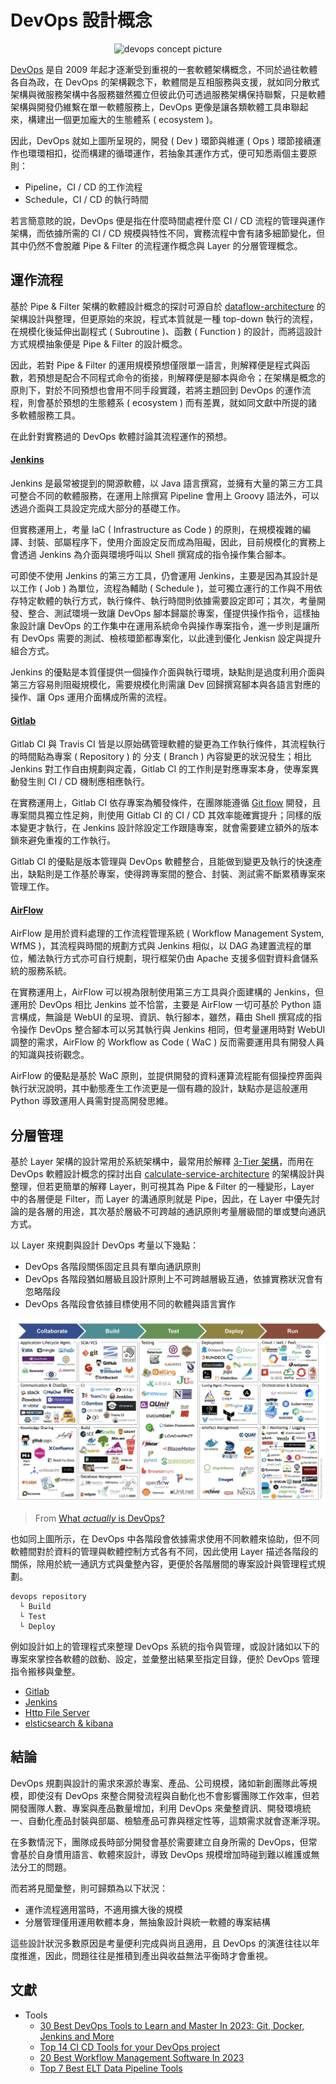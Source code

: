 # DevOps 設計概念

<center>
    <img src="./img/devops-concept.png" alt="devops concept picture" />
</center>

[DevOps](https://zh.wikipedia.org/zh-tw/DevOps) 是自 2009 年起才逐漸受到重視的一套軟體架構概念，不同於過往軟體各自為政，在 DevOps 的架構觀念下，軟體間是互相服務與支援，就如同分散式架構與微服務架構中各服務雖然獨立但彼此仍可透過服務架構保持聯繫，只是軟體架構與開發仍維繫在單一軟體服務上，DevOps 更像是讓各類軟體工具串聯起來，構建出一個更加龐大的生態體系 ( ecosystem )。

因此，DevOps 就如上圖所呈現的，開發 ( Dev ) 環節與維運 ( Ops ) 環節接續運作也環環相扣，從而構建的循環運作，若抽象其運作方式，便可知悉兩個主要原則：

+ Pipeline，CI / CD 的工作流程
+ Schedule，CI / CD 的執行時間

若言簡意賅的說，DevOps 便是指在什麼時間處裡什麼 CI / CD 流程的管理與運作架構，而依據所需的 CI / CD 規模與特性不同，實務流程中會有諸多細節變化，但其中仍然不會脫離 Pipe & Filter 的流程運作概念與 Layer 的分層管理概念。

## 運作流程

基於 Pipe & Filter 架構的軟體設計概念的探討可源自於 [dataflow-architecture](https://github.com/eastmoon/dataflow-architecture) 的架構設計與整理，但更原始的來說，程式本質就是一種 top-down 執行的流程，在規模化後延伸出副程式 ( Subroutine )、函數 ( Function ) 的設計，而將這設計方式規模抽象便是 Pipe & Filter 的設計概念。

因此，若對 Pipe & Filter 的運用規模預想僅限單一語言，則解釋便是程式與函數，若預想是配合不同程式命令的銜接，則解釋便是腳本與命令；在架構是概念的原則下，對於不同預想也會用不同手段實踐，若將主題回到 DevOps 的運作流程，則會基於預想的生態體系 ( ecosystem ) 而有差異，就如同文獻中所提的諸多軟體服務工具。

在此針對實務過的 DevOps 軟體討論其流程運作的預想。

#### [Jenkins](https://github.com/eastmoon/infra-jenkins)

Jenkins 是最常被提到的開源軟體，以 Java 語言撰寫，並擁有大量的第三方工具可整合不同的軟體服務，在運用上除撰寫 Pipeline 會用上 Groovy 語法外，可以透過介面與工具設定完成大部分的基礎工作。

但實務運用上，考量 IaC ( Infrastructure as Code ) 的原則，在規模複雜的編譯、封裝、部屬程序下，使用介面設定反而成為阻礙，因此，目前規模化的實務上會透過 Jenkins 為介面與環境呼叫以 Shell 撰寫成的指令操作集合腳本。

可即使不使用 Jenkins 的第三方工具，仍會運用 Jenkins，主要是因為其設計是以工作 ( Job ) 為單位，流程為輔助 ( Schedule )，並可獨立運行的工作與不用依存特定軟體的執行方式，執行條件、執行時間則依據需要設定即可；其次，考量開發、整合、測試環境一致讓 DevOps 腳本歸屬於專案，僅提供操作指令，這樣抽象設計讓 DevOps 的工作集中在運用系統命令與操作專案指令，進一步則是讓所有 DevOps 需要的測試、檢核環節都專案化，以此達到優化 Jenkisn 設定與提升組合方式。

Jenkins 的優點是本質僅提供一個操作介面與執行環境，缺點則是過度利用介面與第三方容易則阻礙規模化，需要規模化則需讓 Dev 回歸撰寫腳本與各語言對應的操作、讓 Ops 運用介面構成所需的流程。

#### [Gitlab](https://github.com/eastmoon/infra-gitlab)

Gitlab CI 與 Travis CI 皆是以原始碼管理軟體的變更為工作執行條件，其流程執行的時間點為專案 ( Repository ) 的 分支 ( Branch ) 內容變更的狀況發生；相比 Jenkins 對工作自由規劃與定義，Gitlab CI 的工作則是對應專案本身，使專案異動發生則 CI / CD 機制應相應執行。

在實務運用上，Gitlab CI 依存專案為觸發條件，在團隊能遵循 [Git flow](https://gitbook.tw/chapters/gitflow/why-need-git-flow) 開發，且專案間具獨立性足夠，則使用 Gitlab CI 的 CI / CD 其效率能確實提升；同樣的版本變更才執行，在 Jenkins 設計除設定工作跟隨專案，就會需要建立額外的版本鎖來避免重複的工作執行。

Gitlab CI 的優點是版本管理與 DevOps 軟體整合，且能做到變更及執行的快速產出，缺點則是工作基於專案，使得跨專案間的整合、封裝、測試需不斷累積專案來管理工作。

#### [AirFlow](https://github.com/eastmoon/infra-airflow)

AirFlow 是用於資料處理的工作流程管理系統 ( Workflow Management System, WfMS )，其流程與時間的規劃方式與 Jenkins 相似，以 DAG 為建置流程的單位，觸法執行方式亦可自行規劃，現行框架仍由 Apache 支援多個對資料倉儲系統的服務系統。

在實務運用上，AirFlow 可以視為限制使用第三方工具與介面建構的 Jenkins，但運用於 DevOps 相比 Jenkins 並不恰當，主要是 AirFlow 一切可基於 Python 語言構成，無論是 WebUI 的呈現、資訊、執行腳本，雖然，藉由 Shell 撰寫成的指令操作 DevOps 整合腳本可以另其執行與 Jenkins 相同，但考量運用時對 WebUI 調整的需求，AirFlow 的 Workflow as Code ( WaC ) 反而需要運用具有開發人員的知識與技術觀念。

AirFlow 的優點是基於 WaC 原則，並提供開發的資料運算流程能有個操控界面與執行狀況說明，其中動態產生工作流更是一個有趣的設計，缺點亦是這般運用 Python 導致運用人員需對提高開發思維。

## 分層管理

基於 Layer 架構的設計常用於系統架構中，最常用於解釋 [3-Tier 架構](https://www.finereport.com/en/product-functions/3-tier-architecture.html)，而用在 DevOps 軟體設計概念的探討出自 [calculate-service-architecture](https://github.com/eastmoon/calculate-service-architecture) 的架構設計與整理，但若更簡單的解釋 Layer，則可視其為 Pipe & Filter 的一種變形，Layer 中的各層便是 Filter，而 Layer 的溝通原則就是 Pipe，因此，在 Layer 中優先討論的是各層的用途，其次基於層級不可跨越的通訊原則考量層級間的單或雙向通訊方式。

以 Layer 來規劃與設計 DevOps 考量以下幾點：

+ DevOps 各階段關係固定且具有單向通訊原則
+ DevOps 各階段猶如層級且設計原則上不可跨越層級互通，依據實務狀況會有忽略階段
+ DevOps 各階段會依據目標使用不同的軟體與語言實作

![DevOps Ecosystem](./img/devops-ecosystem.jpg)
> From [What *actually* is DevOps?](https://rafaelhart.com/2018/02/what-actually-is-devops/)

也如同上圖所示，在 DevOps 中各階段會依據需求使用不同軟體來協助，但不同軟體間對於資料的管理與軟體控制方式各有不同，因此使用 Layer 描述各階段的關係，除用於統一通訊方式與彙整內容，更便於各階層間的專案設計與管理程式規劃。

```
devops repository
  └ Build
  └ Test
  └ Deploy
```

例如設計如上的管理程式來整理 DevOps 系統的指令與管理，或設計諸如以下的專案來掌控各軟體的啟動、設定，並彙整出結果至指定目錄，便於 DevOps 管理指令搬移與彙整。

+ [Gitlab](https://github.com/eastmoon/infra-gitlab)
+ [Jenkins](https://github.com/eastmoon/infra-jenkins)
+ [Http File Server](https://github.com/eastmoon/infra-hfs)
+ [elsticsearch & kibana](https://github.com/eastmoon/infra-elk)

## 結論

DevOps 規劃與設計的需求來源於專案、產品、公司規模，諸如新創團隊此等規模，即使沒有 DevOps 來整合開發流程與自動化也不會影響團隊工作效率，但若開發團隊人數、專案與產品數量增加，利用 DevOps 來彙整資訊、開發環境統一、自動化產品封裝與部屬、檢驗產品可靠與穩定性等，這類需求就會逐漸浮現。

在多數情況下，團隊成長時部分開發會基於需要建立自身所需的 DevOps，但常會基於自身慣用語言、軟體來設計，導致 DevOps 規模增加時碰到難以維護或無法分工的問題。

而若將見聞彙整，則可歸類為以下狀況：

+ 運作流程適用當時，不適用擴大後的規模
+ 分層管理僅用運用軟體本身，無抽象設計與統一軟體的專案結構

這些設計狀況多數原因是考量便利完成與尚且適用，且 DevOps 的演進往往以年度推進，因此，問題往往是推積到產出與收益無法平衡時才會重視。

## 文獻

+ Tools
    - [30 Best DevOps Tools to Learn and Master In 2023: Git, Docker, Jenkins and More](https://www.simplilearn.com/tutorials/devops-tutorial/devops-tools)
    - [Top 14 CI CD Tools for your DevOps project](https://www.browserstack.com/guide/top-ci-cd-tools)
    - [20 Best Workflow Management Software In 2023](https://www.softwaretestinghelp.com/workflow-management-software/)
    - [Top 7 Best ELT Data Pipeline Tools](https://blog.panoply.io/best-data-pipeline-tools)
